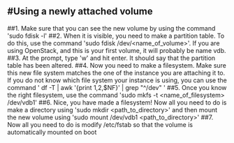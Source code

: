 #Using a newly attached volume
---
##1. Make sure that you can see the new volume by using the command 'sudo fdisk
-l'
##2. When it is visible, you need to make a partition table. To do this, use the command 'sudo fdisk /dev/<name_of_volume>'. If you are using OpenStack, and this is your first volume, it will probably be name vdb.
##3. At the prompt, type 'w' and hit enter. It should say that the partition table has been altered.
##4. Now you need to make a filesystem. Make sure this new file system matches the one of the instance you are attaching it to. If you do not know which file system your instance is using, you can use the command ' df -T | awk '{print $1,$2,$NF}' | grep "^/dev" '
##5. Once you know the right filesystem, use the command 'sudo mkfs -t <name_of_filesystem> /dev/vdb1'
##6. Nice, you have made a filesystem! Now all you need to do is make a directory using 'sudo mkdir <path_to_directory>' and then mount the new volume using 'sudo mount /dev/vdb1 <path_to_directory>'
##7. Now all you need to do is modify /etc/fstab so that the volume is automatically mounted on boot
